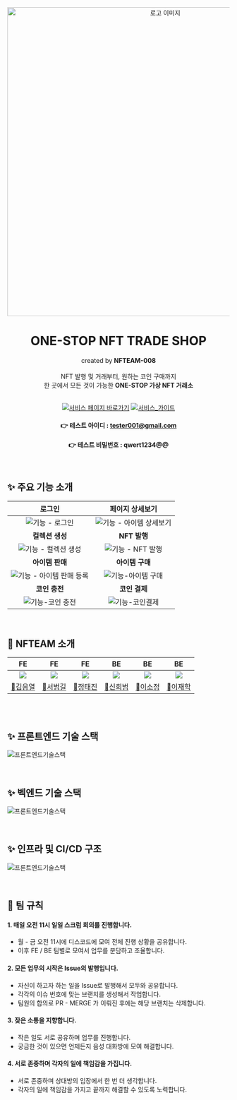 <div align=center>
  <img width="700" alt="로고 이미지" src="https://newsroom-prd-data.s3.ap-northeast-2.amazonaws.com/wp-content/uploads/2022/03/0328_SKT%EB%89%B4%EC%8A%A4%EB%A3%B8_%ED%8A%B8%EB%A0%8C%EB%93%9C%ED%82%A4%EC%9B%8C%EB%93%9C_PC.png">
  <h1> ONE-STOP NFT TRADE SHOP </h1>
  created by <strong>NFTEAM-008</strong>
  <br>
  <br>
  NFT 발행 및 거래부터, 원하는 코인 구매까지 
  <br>
  한 곳에서 모든 것이 가능한 <strong>ONE-STOP 가상 NFT 거래소</strong>
  <br>
  <br>

[![서비스 페이지 바로가기](http://img.shields.io/badge/데모페이지%20바로가기-blue?logo=Bitcoin&logoColor=white&link=https://www.nfteam008.com/)](https://www.nfteam008.com/)
[![서비스_가이드](http://img.shields.io/badge/-서비스%20안내페이지-098223?logo=Ello&logoColor=white&link=https://www.notion.so/codestates/41-TEAM-008-NFTEAM-b5519f19a8c1470cbb5ca29167f5a02a)](https://www.notion.so/codestates/41-TEAM-008-NFTEAM-b5519f19a8c1470cbb5ca29167f5a02a)
#### 👉 테스트 아이디 : tester001@gmail.com
#### 👉 테스트 비밀번호 : qwert1234@@
</div>

<br/>



## ✨ 주요 기능 소개

|<b>로그인</b>|<b>페이지 상세보기</b>|
|:-:|:-:|
|![기능 - 로그인](https://user-images.githubusercontent.com/110760593/235340559-97982f05-81fe-4dda-ba42-b9812e878edb.gif)|![기능 - 아이템 상세보기](https://user-images.githubusercontent.com/110760593/235340594-eceeafe0-7fa3-40fa-bd44-9c9d55ff68c6.gif)|
|<b>컬렉션 생성</b>|<b>NFT 발행</b>|
|![기능 - 컬렉션 생성](https://user-images.githubusercontent.com/110760593/235341159-9d9221d4-b2b1-4743-9add-e24b5fe10a4f.gif)|![기능 - NFT 발행](https://user-images.githubusercontent.com/110760593/235341287-957541de-fceb-42ec-aab0-d77bf47f382b.gif)|
|<b>아이템 판매</b>|<b>아이템 구매</b>|
|![기능 - 아이템 판매 등록](https://user-images.githubusercontent.com/110760593/235341347-9f4c13e6-685b-4dab-942e-5aa5f732ad97.gif)|![기능-아이템 구매](https://user-images.githubusercontent.com/110760593/235341364-1fecd59a-a0a6-4eed-bf5b-43ac2fd07b29.gif)|
|<b>코인 충전</b>|<b>코인 결제</b>|
|![기능-코인 충전](https://user-images.githubusercontent.com/110760593/235341608-e27951d9-07ef-4410-b663-74c7aebfd2bb.gif)|![기능-코인결제](https://user-images.githubusercontent.com/110760593/235341613-f466154a-6261-4027-b89d-7e7c6bfd43fc.gif)|
<br/>

## 💱 NFTEAM 소개
|                                  FE                                   |                                  FE                                   |                                      FE                                      |                                       BE                                        |                                      BE                                      |                                      BE                                      |
|:---------------------------------------------------------------------:|:---------------------------------------------------------------------:|:----------------------------------------------------------------------------:|:-------------------------------------------------------------------------------:|:----------------------------------------------------------------------------:|:----------------------------------------------------------------------------:|
| ![](https://cdn-icons-png.flaticon.com/512/6298/6298900.png?size=200) | ![](https://cdn-icons-png.flaticon.com/512/6298/6298900.png?size=200) | ![](https://cdn-icons-png.flaticon.com/512/6298/6298900.png?size=200) | ![](https://cdn-icons-png.flaticon.com/512/6298/6298900.png?size=200) |![](https://cdn-icons-png.flaticon.com/512/6298/6298900.png?size=200) | ![](https://cdn-icons-png.flaticon.com/512/6298/6298900.png?size=200) | |
|                  [💱김응열](https://github.com/Valentin1495)                   |                 [💱서범길](https://github.com/kongalabear)                  |                      [💱정태진](https://github.com/taejinii)                       |                   [💱신희범](https://github.com/ShinHB417)                   |                 [💱이소정](https://github.com/sojeongLee0125)                  |                    [💱이재학](https://github.com/jaehak24)                    | 

<br>
<br/>

## ✨ 프론트엔드 기술 스택

![프론트엔드기술스택](https://nfteam-dev-img.s3.ap-northeast-2.amazonaws.com/fe.png.jpg)

<br/>

## ✨ 벡엔드 기술 스택

![프론트엔드기술스택](https://nfteam-dev-img.s3.ap-northeast-2.amazonaws.com/be.png.jpg)

<br/>

## ✨ 인프라 및 CI/CD 구조

![프론트엔드기술스택](https://nfteam-dev-img.s3.ap-northeast-2.amazonaws.com/infra.png.jpg)

<br/>

## 🤝 팀 규칙

#### 1. 매일 오전 11시 일일 스크럼 회의를 진행합니다.

- 월 - 금 오전 11시에 디스코드에 모여 전체 진행 상황을 공유합니다.
- 이후 FE / BE 팀별로 모여서 업무를 분담하고 조율합니다.

#### 2. 모든 업무의 시작은 Issue의 발행입니다.

- 자신이 하고자 하는 일을 Issue로 발행해서 모두와 공유합니다. 
- 각각의 이슈 번호에 맞는 브랜치를 생성해서 작업합니다.
- 팀원의 합의로 PR - MERGE 가 이뤄진 후에는 해당 브랜치는 삭제합니다.

#### 3. 잦은 소통을 지향합니다.

- 작은 일도 서로 공유하며 업무를 진행합니다.
- 궁금한 것이 있으면 언제든지 음성 대화방에 모여 해결합니다.

#### 4. 서로 존중하며 각자의 일에 책임감을 가집니다.

- 서로 존중하며 상대방의 입장에서 한 번 더 생각합니다.
- 각자의 일에 책임감을 가지고 끝까지 해결할 수 있도록 노력합니다.

<br/>

       
